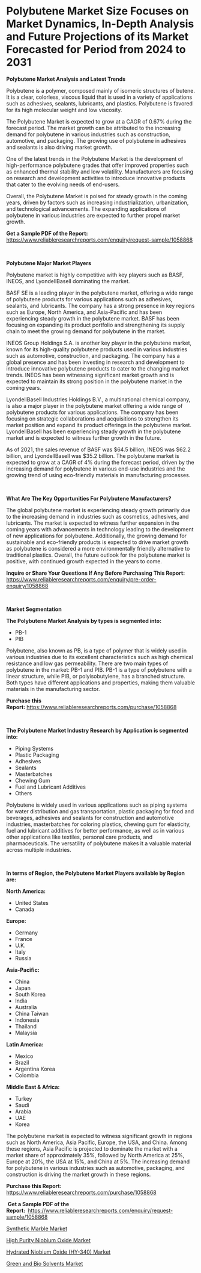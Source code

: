 <p><h1>Polybutene Market Size Focuses on Market Dynamics, In-Depth Analysis and Future Projections of its Market Forecasted for Period from 2024 to 2031</h1></p><p><strong>Polybutene Market Analysis and Latest Trends</strong></p>
<p><p>Polybutene is a polymer, composed mainly of isomeric structures of butene. It is a clear, colorless, viscous liquid that is used in a variety of applications such as adhesives, sealants, lubricants, and plastics. Polybutene is favored for its high molecular weight and low viscosity.</p><p>The Polybutene Market is expected to grow at a CAGR of 0.67% during the forecast period. The market growth can be attributed to the increasing demand for polybutene in various industries such as construction, automotive, and packaging. The growing use of polybutene in adhesives and sealants is also driving market growth.</p><p>One of the latest trends in the Polybutene Market is the development of high-performance polybutene grades that offer improved properties such as enhanced thermal stability and low volatility. Manufacturers are focusing on research and development activities to introduce innovative products that cater to the evolving needs of end-users.</p><p>Overall, the Polybutene Market is poised for steady growth in the coming years, driven by factors such as increasing industrialization, urbanization, and technological advancements. The expanding applications of polybutene in various industries are expected to further propel market growth.</p></p>
<p><strong>Get a Sample PDF of the Report:&nbsp;</strong> <a href="https://www.reliableresearchreports.com/enquiry/request-sample/1058868">https://www.reliableresearchreports.com/enquiry/request-sample/1058868</a></p>
<p>&nbsp;</p>
<p><strong>Polybutene Major Market Players</strong></p>
<p><p>Polybutene market is highly competitive with key players such as BASF, INEOS, and LyondellBasell dominating the market. </p><p>BASF SE is a leading player in the polybutene market, offering a wide range of polybutene products for various applications such as adhesives, sealants, and lubricants. The company has a strong presence in key regions such as Europe, North America, and Asia-Pacific and has been experiencing steady growth in the polybutene market. BASF has been focusing on expanding its product portfolio and strengthening its supply chain to meet the growing demand for polybutene in the market.</p><p>INEOS Group Holdings S.A. is another key player in the polybutene market, known for its high-quality polybutene products used in various industries such as automotive, construction, and packaging. The company has a global presence and has been investing in research and development to introduce innovative polybutene products to cater to the changing market trends. INEOS has been witnessing significant market growth and is expected to maintain its strong position in the polybutene market in the coming years.</p><p>LyondellBasell Industries Holdings B.V., a multinational chemical company, is also a major player in the polybutene market offering a wide range of polybutene products for various applications. The company has been focusing on strategic collaborations and acquisitions to strengthen its market position and expand its product offerings in the polybutene market. LyondellBasell has been experiencing steady growth in the polybutene market and is expected to witness further growth in the future.</p><p>As of 2021, the sales revenue of BASF was $64.5 billion, INEOS was $62.2 billion, and LyondellBasell was $35.2 billion. The polybutene market is expected to grow at a CAGR of 4% during the forecast period, driven by the increasing demand for polybutene in various end-use industries and the growing trend of using eco-friendly materials in manufacturing processes.</p></p>
<p>&nbsp;</p>
<p><strong>What Are The Key Opportunities For Polybutene Manufacturers?</strong></p>
<p><p>The global polybutene market is experiencing steady growth primarily due to the increasing demand in industries such as cosmetics, adhesives, and lubricants. The market is expected to witness further expansion in the coming years with advancements in technology leading to the development of new applications for polybutene. Additionally, the growing demand for sustainable and eco-friendly products is expected to drive market growth as polybutene is considered a more environmentally friendly alternative to traditional plastics. Overall, the future outlook for the polybutene market is positive, with continued growth expected in the years to come.</p></p>
<p><strong>Inquire or Share Your Questions If Any Before Purchasing This Report:</strong> <a href="https://www.reliableresearchreports.com/enquiry/pre-order-enquiry/1058868">https://www.reliableresearchreports.com/enquiry/pre-order-enquiry/1058868</a></p>
<p>&nbsp;</p>
<p><strong>Market Segmentation</strong></p>
<p><strong>The Polybutene Market Analysis by types is segmented into:</strong></p>
<p><ul><li>PB-1</li><li>PIB</li></ul></p>
<p><p>Polybutene, also known as PB, is a type of polymer that is widely used in various industries due to its excellent characteristics such as high chemical resistance and low gas permeability. There are two main types of polybutene in the market: PB-1 and PIB. PB-1 is a type of polybutene with a linear structure, while PIB, or polyisobutylene, has a branched structure. Both types have different applications and properties, making them valuable materials in the manufacturing sector.</p></p>
<p><strong>Purchase this Report:&nbsp;</strong><a href="https://www.reliableresearchreports.com/purchase/1058868">https://www.reliableresearchreports.com/purchase/1058868</a></p>
<p>&nbsp;</p>
<p><strong>The Polybutene Market Industry Research by Application is segmented into:</strong></p>
<p><ul><li>Piping Systems</li><li>Plastic Packaging</li><li>Adhesives</li><li>Sealants</li><li>Masterbatches</li><li>Chewing Gum</li><li>Fuel and Lubricant Additives</li><li>Others</li></ul></p>
<p><p>Polybutene is widely used in various applications such as piping systems for water distribution and gas transportation, plastic packaging for food and beverages, adhesives and sealants for construction and automotive industries, masterbatches for coloring plastics, chewing gum for elasticity, fuel and lubricant additives for better performance, as well as in various other applications like textiles, personal care products, and pharmaceuticals. The versatility of polybutene makes it a valuable material across multiple industries.</p></p>
<p>&nbsp;</p>
<p><strong>In terms of Region, the Polybutene Market Players available by Region are:</strong></p>
<p>
    <p> <strong> North America: </strong>
        <ul>
            <li>United States</li>
            <li>Canada</li>
        </ul>
        </p> 
    <p> <strong> Europe: </strong>
        <ul>
            <li>Germany</li>
            <li>France</li>
            <li>U.K.</li>
            <li>Italy</li>
            <li>Russia</li>
        </ul>
        </p> 
    <p> <strong> Asia-Pacific: </strong>
        <ul>
            <li>China</li>
            <li>Japan</li>
            <li>South Korea</li>
            <li>India</li>
            <li>Australia</li>
            <li>China Taiwan</li>
            <li>Indonesia</li>
            <li>Thailand</li>
            <li>Malaysia</li>
        </ul>
        </p> 
    <p> <strong> Latin America: </strong>
        <ul>
            <li>Mexico</li>
            <li>Brazil</li>
            <li>Argentina Korea</li>
            <li>Colombia</li>
        </ul>
        </p> 
    <p> <strong> Middle East & Africa: </strong>
        <ul>
            <li>Turkey</li>
            <li>Saudi</li>
            <li>Arabia</li>
            <li>UAE</li>
            <li>Korea</li>
        </ul>
    </p>
    </p>
<p><p>The polybutene market is expected to witness significant growth in regions such as North America, Asia Pacific, Europe, the USA, and China. Among these regions, Asia Pacific is projected to dominate the market with a market share of approximately 35%, followed by North America at 25%, Europe at 20%, the USA at 15%, and China at 5%. The increasing demand for polybutene in various industries such as automotive, packaging, and construction is driving the market growth in these regions.</p></p>
<p><strong>Purchase this Report: </strong><a href="https://www.reliableresearchreports.com/purchase/1058868">https://www.reliableresearchreports.com/purchase/1058868</a></p>
<p>&nbsp;<strong>Get a Sample PDF of the Report:&nbsp;&nbsp;</strong><a href="https://www.reliableresearchreports.com/enquiry/request-sample/1058868">https://www.reliableresearchreports.com/enquiry/request-sample/1058868</a></p>
<p><strong></strong></p>
<p><p><a href="https://github.com/castoriffic/Market-Research-Report-List-3/blob/main/synthetic-marble-market.md">Synthetic Marble Market</a></p><p><a href="https://issuu.com/reportprime-2/docs/high-purity-niobium-oxide-market-size-2030.pptx">High Purity Niobium Oxide Market</a></p><p><a href="https://issuu.com/reportprime-2/docs/hydrated-niobium-oxide-hy-340-market-size-2030.ppt">Hydrated Niobium Oxide (HY-340) Market</a></p><p><a href="https://github.com/brenzgnarento/Market-Research-Report-List-1/blob/main/green-and-bio-solvents-market.md">Green and Bio Solvents Market</a></p></p>